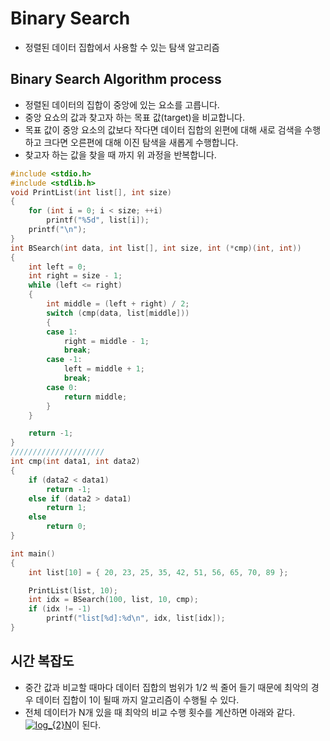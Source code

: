 # Binary Search
- 정렬된 데이터 집합에서 사용할 수 있는 탐색 알고리즘

## Binary Search Algorithm process
- 정렬된 데이터의 집합이 중앙에 있는 요소를 고릅니다.
- 중앙 요쇼의 값과 찾고자 하는 목표 값(target)을 비교합니다.
- 목표 값이 중앙 요소의 값보다 작다면 데이터 집합의 왼편에 대해 새로 검색을 수행하고 크다면 오른편에 대해 이진 탐색을 새롭게 수행합니다.
- 찾고자 하는 값을 찾을 때 까지 위 과정을 반복합니다.

```c
#include <stdio.h>
#include <stdlib.h>
void PrintList(int list[], int size)
{
	for (int i = 0; i < size; ++i)
		printf("%5d", list[i]);
	printf("\n");
}
int BSearch(int data, int list[], int size, int (*cmp)(int, int))
{
	int left = 0;
	int right = size - 1;
	while (left <= right)
	{
		int middle = (left + right) / 2;
		switch (cmp(data, list[middle]))
		{
		case 1:
			right = middle - 1;
			break;
		case -1:
			left = middle + 1;
			break;
		case 0:
			return middle;
		}
	}

	return -1;
}
/////////////////////
int cmp(int data1, int data2)
{
	if (data2 < data1)
		return -1;
	else if (data2 > data1)
		return 1;
	else
		return 0;
}

int main()
{
	int list[10] = { 20, 23, 25, 35, 42, 51, 56, 65, 70, 89 };

	PrintList(list, 10);
	int idx = BSearch(100, list, 10, cmp);
	if (idx != -1)
		printf("list[%d]:%d\n", idx, list[idx]);
}

```

## 시간 복잡도
- 중간 값과 비교할 때마다 데이터 집합의 범위가 1/2 씩 줄어 들기 때문에 최악의 경우 데이터 집합이 1이 될때 까지 알고리즘이 수행될 수 있다.
- 전체 데이터가 N개 있을 때 최악의 비교 수행 횟수를 계산하면 아래와 같다.
<a href="https://www.codecogs.com/eqnedit.php?latex=log_{2}N" target="_blank"><img src="https://latex.codecogs.com/gif.latex?log_{2}N" title="log_{2}N" /></a>이 된다.
